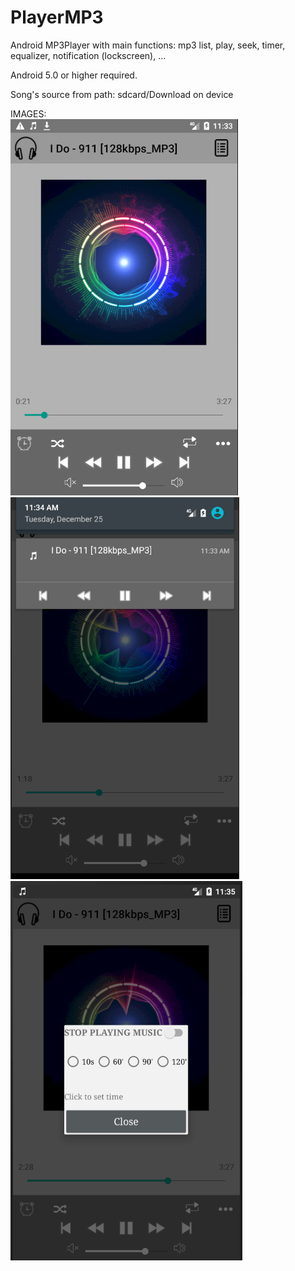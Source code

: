 # PlayerMP3
Android MP3Player with main functions: mp3 list, play, seek, timer, equalizer, notification (lockscreen), ...

Android 5.0 or higher required.<br>

Song's source from path: sdcard/Download on device
<br>

IMAGES:<br>
![alt text](https://github.com/nguyenduyphuonghh/PlayerMP3/blob/master/MainActivity.PNG)
![alt text](https://github.com/nguyenduyphuonghh/PlayerMP3/blob/master/Notifi.PNG)
![alt text](https://github.com/nguyenduyphuonghh/PlayerMP3/blob/master/Timer.PNG)
